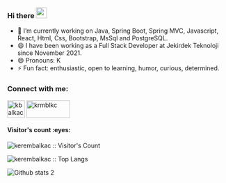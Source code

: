 ### Hi there <a href="https://www.gautamkrishnar.com/"><img src="https://media.giphy.com/media/hvRJCLFzcasrR4ia7z/giphy.gif" width="25px"></a>


- 🔭 I’m currently working on Java, Spring Boot, Spring MVC, Javascript, React, Html, Css, Bootstrap, MsSql and PostgreSQL.
- 😄 I have been working as a Full Stack Developer at Jekirdek Teknoloji since November 2021.
- 😄 Pronouns: K
- ⚡ Fun fact: enthusiastic, open to learning, humor, curious, determined.
  
<h3 align="left">Connect with me:</h3>
<p align="left">
<a href="https://twitter.com/kbalkac" target="blank"><img align="center" src="https://encrypted-tbn0.gstatic.com/images?q=tbn:ANd9GcRfYTX438ZqN13NCDj8IrL_devQKjOweZ1zLg&usqp=CAU" alt="kbalkac" height="40" width="40" /></a>
<a href="https://linkedin.com/in/krmblkc" target="blank"><img align="center" src="https://www.logo.wine/a/logo/LinkedIn/LinkedIn-Wordmark-White-Dark-Background-Logo.wine.svg" alt="krmblkc" height="40" width="100" /></a>
</p>


<h4 align="left">Visitor's count :eyes:</h4>

<p align="left"><img src="https://profile-counter.glitch.me/{kerembalkac}/count.svg" alt="kerembalkac :: Visitor's Count" /></p>
<p align="left"><img src="https://github-readme-stats.vercel.app/api/top-langs/?username=kerembalkac&langs_count=10&layout=compact" alt="kerembalkac :: Top Langs" /></p>


![Github stats 2](https://github-readme-stats.vercel.app/api?username=kerembalkac&show_icons=true&theme=radical)
